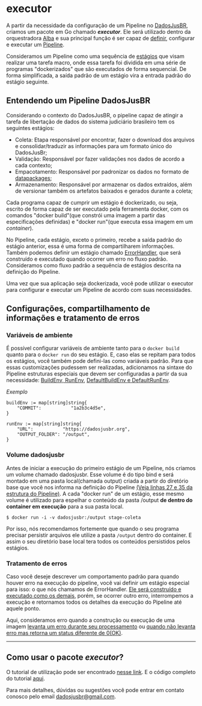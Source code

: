 # executor

A partir da necessidade da configuração de um Pipeline no [DadosJusBR](https://dadosjusbr.org/), criamos um pacote em Go chamado ***executor***. Ele será utilizado dentro da orquestradora [Alba](https://github.com/dadosjusbr/alba) e sua principal função é ser capaz de [definir](https://medium.com/r/?url=https%3A%2F%2Fgithub.com%2Fdadosjusbr%2Fexecutor%2Fblob%2Facd99e1da1cf1e0298e5fecb1ce6790ca43c40e8%2Fpipeline.go%23L32), configurar e executar um [Pipeline](https://medium.com/r/?url=https%3A%2F%2Fgithub.com%2Fdadosjusbr%2Fexecutor%2Fblob%2Facd99e1da1cf1e0298e5fecb1ce6790ca43c40e8%2Fpipeline.go%23L32).

Consideramos um Pipeline como uma sequência de [estágios](https://github.com/dadosjusbr/executor/blob/45cacc0878707a7cbc9ed0d38299959e67c72f68/pipeline.go#L24) que visam realizar uma tarefa macro, onde essa tarefa foi dividida em uma série de programas "dockerizados" que são executados de forma sequencial. De forma simplificada, a saída padrão de um estágio vira a entrada padrão do estágio seguinte.


## Entendendo um Pipeline DadosJusBR

Considerando o contexto do DadosJusBR, o pipeline capaz de atingir a tarefa de libertação de dados do sistema judiciário brasileiro tem os seguintes estágios:

- Coleta: Etapa responsável por encontrar, fazer o download dos arquivos e consolidar/traduzir as informações para um formato único do DadosJusBr;
- Validação: Responsável por fazer validações nos dados de acordo a cada contexto;
- Empacotamento: Responsável por padronizar os dados no formato de [datapackages](https://medium.com/r/?url=https%3A%2F%2Ffrictionlessdata.io%2Fdata-package%2F);
- Armazenamento: Responsável por armazenar os dados extraídos, além de versionar também os artefatos baixados e gerados durante a coleta;

Cada programa capaz de cumprir um estágio é dockerizado, ou seja, escrito de forma capaz de ser executado pela ferramenta docker, com os comandos "docker build"(que constrói uma imagem a partir das especificações definidas) e "docker run"(que executa essa imagem em um *container*).

No Pipeline, cada estágio, exceto o primeiro, recebe a saída padrão do estágio anterior, essa é uma forma de compartilharem informações. Também podemos definir um estágio chamado [ErrorHandler](https://github.com/dadosjusbr/executor/blob/45cacc0878707a7cbc9ed0d38299959e67c72f68/pipeline.go#L39), que será construído e executado quando ocorrer um erro no fluxo padrão. Consideramos como fluxo padrão a sequência de estágios descrita na definição do Pipeline.

Uma vez que sua aplicação seja dockerizada, você pode utilizar o executor para configurar e executar um Pipeline de acordo com suas necessidades.

## Configurações, compartilhamento de informações e tratamento de erros

### Variáveis de ambiente

É possível configurar variáveis de ambiente tanto para o `docker build` quanto para o `docker run` do seu estágio. E, caso elas se repitam para todos os estágios, você também pode defini-las como variáveis padrão. Para que essas customizações pudessem ser realizadas, adicionamos na sintaxe do Pipeline estruturas especiais que devem ser configuradas a partir da sua necessidade: [BuildEnv, RunEnv](https://github.com/dadosjusbr/executor/blob/45cacc0878707a7cbc9ed0d38299959e67c72f68/pipeline.go#L28), [DefaultBuildEnv e DefaultRunEnv](https://medium.com/r/?url=https%3A%2F%2Fgithub.com%2Fdadosjusbr%2Fexecutor%2Fblob%2F45cacc0878707a7cbc9ed0d38299959e67c72f68%2Fpipeline.go%23L36).

*Exemplo*
```
buildEnv := map[string]string{
    "COMMIT":           "1a2b3c4d5e",
}

runEnv := map[string]string{
    "URL":           "https://dadosjusbr.org",
    "OUTPUT_FOLDER": "/output",
}
```

### Volume dadosjusbr

Antes de iniciar a execução do primeiro estágio de um Pipeline, nós criamos um volume chamado dadosjusbr. Esse volume é  do tipo bind e será montado em uma pasta local(chamada output) criada a partir do diretório base que você nos informa na definição do Pipeline [(Veja linhas 27 e 35 da estrutura do Pipeline)](https://github.com/dadosjusbr/executor/blob/45cacc0878707a7cbc9ed0d38299959e67c72f68/pipeline.go#L27). A cada "docker run" de um estágio, esse mesmo volume é utilizado para espelhar o conteúdo da pasta /output **de dentro do container em execução** para a sua pasta local.

`$ docker run -i -v dadosjusbr:/output stage-coleta`

Por isso, nós recomendamos fortemente que quando o seu programa precisar persistir arquivos ele utilize a pasta `/output` dentro do container. E assim o seu diretório base local tera todos os conteúdos persistidos pelos estágios. 

### Tratamento de erros

Caso você deseje descrever um comportamento padrão para quando houver erro na execução do pipeline, você vai definir um estágio especial para isso: o  que nós chamamos de ErrorHandler. [Ele será construído e executado como os demais](https://github.com/dadosjusbr/executor/blob/45cacc0878707a7cbc9ed0d38299959e67c72f68/pipeline.go#L213), porém, se ocorrer outro erro, interrompemos a execução e retornamos todos os detalhes da execução do Pipeline até aquele ponto.

Aqui, consideramos erro quando a construção ou execução de uma imagem [levanta um erro durante seu processamento](https://github.com/dadosjusbr/executor/blob/45cacc0878707a7cbc9ed0d38299959e67c72f68/pipeline.go#L151) ou [quando não levanta erro mas retorna um status diferente de 0(OK)](https://github.com/dadosjusbr/executor/blob/45cacc0878707a7cbc9ed0d38299959e67c72f68/pipeline.go#L155).

---

## Como usar o pacote *executor*?

O tutorial de utilização pode ser encontrado [nesse link](). E o código completo do tutorial [aqui]().

Para mais detalhes, dúvidas ou sugestões você pode entrar em contato conosco pelo email dadosjusbr@gmail.com.